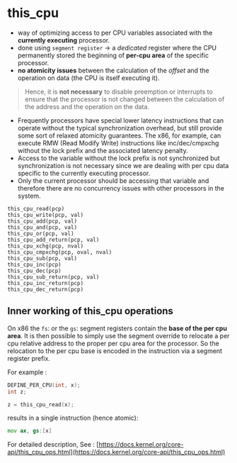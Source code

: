 # this_cpu

- way of optimizing access to per CPU variables associated with the **currently executing** processor.
- done using `segment register` → a *dedicated* register where the CPU permanently stored the beginning of **per-cpu area** of the specific processor.
- **no atomicity issues** between the calculation of the *offset* and the operation on data (the CPU is itself executing it).
> Hence, it is **not necessary** to disable preemption or interrupts to ensure that the processor is not changed between the calculation of the address and the operation on the data.

- Frequently processors have special lower latency instructions that can operate without the typical synchronization overhead, but still provide some sort of relaxed atomicity guarantees. The x86, for example, can execute RMW (Read Modify Write) instructions like inc/dec/cmpxchg without the lock prefix and the associated latency penalty.
- Access to the variable without the lock prefix is not synchronized but synchronization is not necessary since we are dealing with per cpu data specific to the currently executing processor. 
- Only the current processor should be accessing that variable and therefore there are no concurrency issues with other processors in the system.
```
this_cpu_read(pcp)
this_cpu_write(pcp, val)
this_cpu_add(pcp, val)
this_cpu_and(pcp, val)
this_cpu_or(pcp, val)
this_cpu_add_return(pcp, val)
this_cpu_xchg(pcp, nval)
this_cpu_cmpxchg(pcp, oval, nval)
this_cpu_sub(pcp, val)
this_cpu_inc(pcp)
this_cpu_dec(pcp)
this_cpu_sub_return(pcp, val)
this_cpu_inc_return(pcp)
this_cpu_dec_return(pcp)
```

## Inner working of this_cpu operations

On x86 the `fs`: or the `gs`: segment registers contain the **base of the per cpu area**. It is then possible to simply use the segment override to relocate a per cpu relative address to the proper per cpu area for the processor. So the relocation to the per cpu base is encoded in the instruction via a segment register prefix.

For example : 
```c
DEFINE_PER_CPU(int, x);
int z;

z = this_cpu_read(x);
```
results in a single instruction (hence atomic):
```asm
mov ax, gs:[x]
```

For detailed description, See : [https://docs.kernel.org/core-api/this_cpu_ops.html](https://docs.kernel.org/core-api/this_cpu_ops.html)
